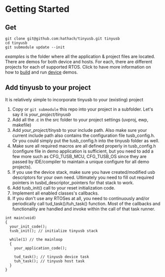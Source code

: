 # Getting Started #

## Get

```
git clone git@github.com:hathach/tinyusb.git tinyusb
cd tinyusb
git submodule update --init
```

*examples* is the folder where all the application & project files are located. There are demos for both device and hosts. For each, there are different projects for each of supported RTOS. Click to have more information on how to [build](../examples/readme.md) and run [device](../examples/device/readme.md) demos.

## Add tinyusb to your project

It is relatively simple to incorporate tinyusb to your (existing) project

1. Copy or `git submodule` this repo into your project in a subfolder. Let's say it is *your_project/tinyusb*
2. Add all the .c in the src folder to your project settings (uvproj, ewp, makefile)
3. Add *your_project/tinysb* to your include path. Also make sure your current include path also contains the configuration file tusb_config.h. Or you could simply put the tusb_config.h into the tinyusb folder as well.
4. Make sure all required macros are all defined properly in tusb_config.h (configure file in demo application is sufficient, but you need to add a few more such as CFG_TUSB_MCU, CFG_TUSB_OS since they are passed by IDE/compiler to maintain a unique configure for all demo projects).
5. If you use the device stack, make sure you have created/modified usb descriptors for your own need. Ultimately you need to fill out required pointers in tusbd_descriptor_pointers for that stack to work.
6. Add tusb_init() call to your reset initialization code.
7. Implement all enabled classes's callbacks.
8. If you don't use any RTOSes at all, you need to continuously and/or periodically call tud_task()/tuh_task() function. Most of the callbacks and functionality are handled and invoke within the call of that task runner.

~~~{.c}
int main(void)
{
  your_init_code();
  tusb_init(); // initialize tinyusb stack

  while(1) // the mainloop
  {
    your_application_code();

    tud_task(); // tinyusb device task
    tuh_task(); // tinyusb host task
  }
}
~~~

[//]: # "\subpage md_boards_readme"
[//]: # "\subpage md_doxygen_started_demo"
[//]: # "\subpage md_tools_readme"

